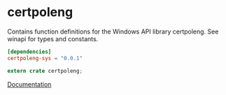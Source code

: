 # certpoleng #
Contains function definitions for the Windows API library certpoleng. See winapi for types and constants.

```toml
[dependencies]
certpoleng-sys = "0.0.1"
```

```rust
extern crate certpoleng;
```

[Documentation](https://retep998.github.io/doc/certpoleng/)
